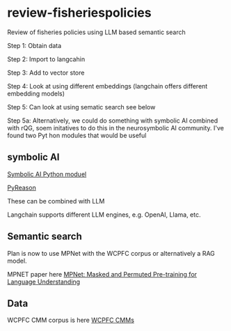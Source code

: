 # review-fisheriespolicies
Review of fisheries policies using LLM based semantic search

Step 1: Obtain data

Step 2: Import to langcahin

Step 3: Add to vector store

Step 4: Look at using different embeddings (langchain offers different embedding models)

Step 5: Can look at using sematic search see below

Step 5a: Alternatively, we could do something with symbolic AI combined with rQG, soem initatives to do this in the neurosymbolic AI community.
I've found two Pyt hon modules that would be useful
 
## symbolic AI

[Symbolic AI Python moduel](https://pypi.org/project/symbolicai/)

[PyReason](https://github.com/lab-v2/pyreason)

These can be combined with LLM 

Langchain supports different LLM engines, e.g. OpenAI, Llama, etc.  

## Semantic search

Plan is now to use MPNet with the WCPFC corpus or alternatively a RAG model.

MPNET paper here [MPNet: Masked and Permuted Pre-training for Language Understanding](https://arxiv.org/abs/2004.09297)

## Data 

WCPFC CMM corpus is here [WCPFC CMMs](https://cmm.wcpfc.int/)
